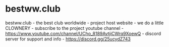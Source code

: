 # bestww.club
bestww.club -
the best club worldwide -
project host website -
we do a little CLOWNERY -
subscribe to the project youtube channel - https://www.youtube.com/channel/UCho_8189AvtjiCWrq9XoewQ -
discord server for support and info - https://discord.gg/25ucydZ743
